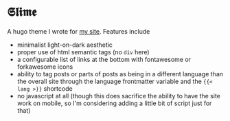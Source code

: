 # 𝕾𝖑𝖎𝖒𝖊
A hugo theme I wrote for [my site](https://xn--mp1a366c.xyz). Features include
- minimalist light-on-dark aesthetic
- proper use of html semantic tags (no `div` here)
- a configurable list of links at the bottom with fontawesome or forkawesome icons
- ability to tag posts or parts of posts as being in a different language than the overall site through the language frontmatter variable and the `{{< lang >}}` shortcode
- no javascript at all (though this does sacrifice the ability to have the site work on mobile, so I'm considering adding a little bit of script just for that)

